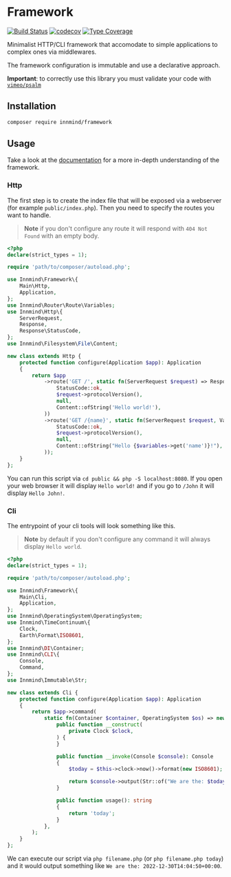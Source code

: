 # Framework

[![Build Status](https://github.com/Innmind/Framework/workflows/CI/badge.svg?branch=main)](https://github.com/Innmind/Framework/actions?query=workflow%3ACI)
[![codecov](https://codecov.io/gh/Innmind/Framework/branch/develop/graph/badge.svg)](https://codecov.io/gh/Innmind/Framework)
[![Type Coverage](https://shepherd.dev/github/Innmind/Framework/coverage.svg)](https://shepherd.dev/github/Innmind/Framework)

Minimalist HTTP/CLI framework that accomodate to simple applications to complex ones via middlewares.

The framework configuration is immutable and use a declarative approach.

**Important**: to correctly use this library you must validate your code with [`vimeo/psalm`](https://packagist.org/packages/vimeo/psalm)

## Installation

```sh
composer require innmind/framework
```

## Usage

Take a look at the [documentation](docs/) for a more in-depth understanding of the framework.

### Http

The first step is to create the index file that will be exposed via a webserver (for example `public/index.php`). Then you need to specify the routes you want to handle.

> **Note** if you don't configure any route it will respond with `404 Not Found` with an empty body.

```php
<?php
declare(strict_types = 1);

require 'path/to/composer/autoload.php';

use Innmind\Framework\{
    Main\Http,
    Application,
};
use Innmind\Router\Route\Variables;
use Innmind\Http\{
    ServerRequest,
    Response,
    Response\StatusCode,
};
use Innmind\Filesystem\File\Content;

new class extends Http {
    protected function configure(Application $app): Application
    {
        return $app
            ->route('GET /', static fn(ServerRequest $request) => Response::of(
                StatusCode::ok,
                $request->protocolVersion(),
                null,
                Content::ofString('Hello world!'),
            ))
            ->route('GET /{name}', static fn(ServerRequest $request, Variables $variables) => Response::of(
                StatusCode::ok,
                $request->protocolVersion(),
                null,
                Content::ofString("Hello {$variables->get('name')}!"),
            ));
    }
};
```

You can run this script via `cd public && php -S localhost:8080`. If you open your web browser it will display `Hello world!` and if you go to `/John` it will display `Hello John!`.

### Cli

The entrypoint of your cli tools will look something like this.

> **Note** by default if you don't configure any command it will always display `Hello world`.

```php
<?php
declare(strict_types = 1);

require 'path/to/composer/autoload.php';

use Innmind\Framework\{
    Main\Cli,
    Application,
};
use Innmind\OperatingSystem\OperatingSystem;
use Innmind\TimeContinuum\{
    Clock,
    Earth\Format\ISO8601,
};
use Innmind\DI\Container;
use Innmind\CLI\{
    Console,
    Command,
};
use Innmind\Immutable\Str;

new class extends Cli {
    protected function configure(Application $app): Application
    {
        return $app->command(
            static fn(Container $container, OperatingSystem $os) => new class($os->clock()) implements Command {
                public function __construct(
                    private Clock $clock,
                ) {
                }

                public function __invoke(Console $console): Console
                {
                    $today = $this->clock->now()->format(new ISO8601);

                    return $console->output(Str::of("We are the: $today\n"));
                }

                public function usage(): string
                {
                    return 'today';
                }
            },
        );
    }
};
```

We can execute our script via `php filename.php` (or `php filename.php today`) and it would output something like `We are the: 2022-12-30T14:04:50+00:00`.
